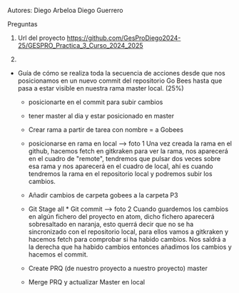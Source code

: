 Autores:
  Diego Arbeloa
  Diego Guerrero

Preguntas
1) Url del proyecto
  https://github.com/GesProDiego2024-25/GESPRO_Practica_3_Curso_2024_2025

2)
 - Guía de cómo se realiza toda la secuencia de acciones desde que nos posicionamos en un nuevo commit del repositorio Go Bees hasta que pasa a estar visible en nuestra rama master local. (25%)
    * posicionarte en el commit para subir cambios
    * tener master al dia y estar posicionado en master
    * Crear rama a partir de tarea con nombre = a Gobees
    * posicionarse en rama en local
    --> foto 1
    Una vez creada la rama en el github, hacemos fetch en gitkraken para ver la rama, nos aparecerá en el cuadro de "remote",
    tendremos que pulsar dos veces sobre esa rama y nos aparecerá en el cuadro de local, ahí es cuando tendremos la rama en el
    repositorio local y podremos subir los cambios.

    * Añadir cambios de carpeta gobees a la carpeta P3

    * Git Stage all * Git commit
    --> foto 2
    Cuando guardemos los cambios en algún fichero del proyecto en atom, dicho fichero aparecerá	sobresaltado en naranja, esto querrá decir
    que no se ha sincronizado con el repositorio local, para ellos vamos a gitkraken y hacemos fetch para comprobar si ha habido cambios.
    Nos saldrá a la derecha que ha habido cambios entonces añadimos los cambios y hacemos el commit.
    * Create PRQ (de nuestro proyecto a nuestro proyecto) master

    * Merge PRQ y actualizar Master en local
